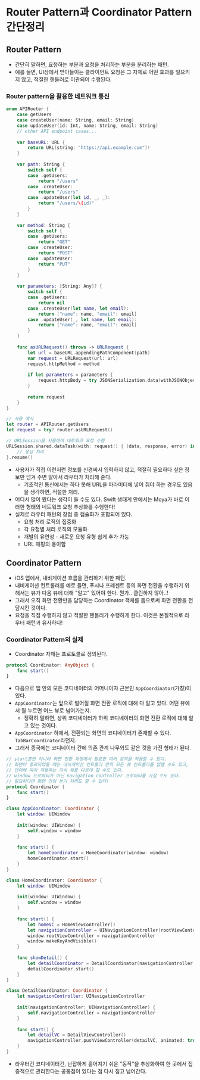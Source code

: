 # Router Pattern과 Coordinator Pattern 간단정리

## Router Pattern
- 간단히 말하면, 요청하는 부분과 요청을 처리하는 부분을 분리하는 패턴.
- 예를 들면, UI상에서 받아들이는 클라이언트 요청은 그 자체로 어떤 효과를 일으키지 않고, 적절한 핸들러로 이관되어 수행된다.

### Router pattern을 활용한 네트워크 통신
```Swift
enum APIRouter {
    case getUsers
    case createUser(name: String, email: String)
    case updateUser(id: Int, name: String, email: String)
    // other API endpoint cases...
    
    var baseURL: URL {
        return URL(string: "https://api.example.com")!
    }
    
    var path: String {
        switch self {
        case .getUsers:
            return "/users"
        case .createUser:
            return "/users"
        case .updateUser(let id, _, _):
            return "/users/\(id)"
        }
    }
    
    var method: String {
        switch self {
        case .getUsers:
            return "GET"
        case .createUser:
            return "POST"
        case .updateUser:
            return "PUT"
        }
    }
    
    var parameters: [String: Any]? {
        switch self {
        case .getUsers:
            return nil
        case .createUser(let name, let email):
            return ["name": name, "email": email]
        case .updateUser(_, let name, let email):
            return ["name": name, "email": email]
        }
    }
    
    func asURLRequest() throws -> URLRequest {
        let url = baseURL.appendingPathComponent(path)
        var request = URLRequest(url: url)
        request.httpMethod = method
        
        if let parameters = parameters {
            request.httpBody = try JSONSerialization.data(withJSONObject: parameters, options: [])
        }
        
        return request
    }
}

// 사용 예시
let router = APIRouter.getUsers
let request = try? router.asURLRequest()

// URLSession을 사용하여 네트워크 요청 수행
URLSession.shared.dataTask(with: request!) { (data, response, error) in
    // 응답 처리
}.resume()
```
- 사용자가 직접 이런저런 정보를 신경써서 입력하지 않고, 적절히 필요하다 싶은 정보만 넘겨 주면 알아서 라우터가 처리해 준다.
  - 기초적인 통신에서는 하다 못해 URL을 파라미터에 넣어 줘야 하는 경우도 있음을 생각하면, 적절한 처리.
- 어디서 많이 봤다는 생각이 들 수도 있다. Swift 생태계 안에서는 Moya가 바로 이러한 형태의 네트워크 요청 추상화를 수행한다!
- 실제로 라우터 패턴의 장점 중 캡슐화가 포함되어 있다.
  - 요청 처리 로직의 집중화
  - 각 요청별 처리 로직의 모듈화
  - 개발의 유연성 - 새로운 요청 유형 쉽게 추가 가능
  - URL 매핑의 용이함

## Coordinator Pattern
- iOS 앱에서, 내비게이션 흐름을 관리하기 위한 패턴.
- 내비게이션 컨트롤러를 예로 들면, 푸시나 프레젠트 등의 화면 전환을 수행하기 위해서는 뷰가 다음 뷰에 대해 "알고" 있어야 한다. 뭔가.. 클린하지 않아..!
- 그래서 오직 화면 전환만을 담당하는 Coordinator 객체를 둠으로써 화면 전환을 전담시킨 것이다.
- 요청을 직접 수행하지 않고 적절한 핸들러가 수행하게 한다. 이것은 본질적으로 라우터 패턴과 유사하다!

### Coordinator Pattern의 실제
- Coordinator 자체는 프로토콜로 정의된다.
```Swift
protocol Coordinator: AnyObject {
    func start()
}
```
- 다음으로 앱 안의 모든 코디네이터의 어머니이자 근본인 `AppCoordinator`(가칭)이 있다.
- `AppCoordinator`는 앞으로 벌어질 화면 전환 로직에 대해 다 알고 있다. 어떤 뷰에서 뭘 누르면 어느 뷰로 넘어가는지.
  - 정확히 말하면, 상위 코디네이터가 하위 코디네이터의 화면 전환 로직에 대해 알고 있는 것이다.
- `AppCoordinator` 하에서, 전환되는 화면의 코디네이터가 존재할 수 있다. `TabBarCoordinator`라던지.
- 그래서 종국에는 코디네이터 간에 의존 관계 나무와도 같은 것을 가진 형태가 된다.
```Swift
// start뿐만 아니라 화면 전환 과정에서 필요한 여러 로직을 적용할 수 있다.
// 화면이 종료되었을 때는 내비게이션 컨트롤러 안의 모든 뷰 컨트롤러를 없앨 수도 있고,
// 언어에 따라 적용하는 자식 뷰를 다르게 할 수도 있다.
// window 프로퍼티가 아닌 navigation controller 프로퍼티를 가질 수도 있다.
// 필요하다면 화면 간의 분기 처리도 할 수 있다!
protocol Coordinator {
    func start()
}

class AppCoordinator: Coordinator {
    let window: UIWindow
    
    init(window: UIWindow) {
        self.window = window
    }
    
    func start() {
        let homeCoordinator = HomeCoordinator(window: window)
        homeCoordinator.start()
    }
}

class HomeCoordinator: Coordinator {
    let window: UIWindow
    
    init(window: UIWindow) {
        self.window = window
    }
    
    func start() {
        let homeVC = HomeViewController()
        let navigationController = UINavigationController(rootViewController: homeVC)
        window.rootViewController = navigationController
        window.makeKeyAndVisible()
    }
    
    func showDetail() {
        let detailCoordinator = DetailCoordinator(navigationController: window.rootViewController as! UINavigationController)
        detailCoordinator.start()
    }
}

class DetailCoordinator: Coordinator {
    let navigationController: UINavigationController
    
    init(navigationController: UINavigationController) {
        self.navigationController = navigationController
    }
    
    func start() {
        let detailVC = DetailViewController()
        navigationController.pushViewController(detailVC, animated: true)
    }
}
```
- 라우터건 코디네이터건, 난잡하게 흩어지기 쉬운 "동작"을 추상화하여 한 곳에서 집중적으로 관리한다는 공통점이 있다는 점 다시 짚고 넘어간다.